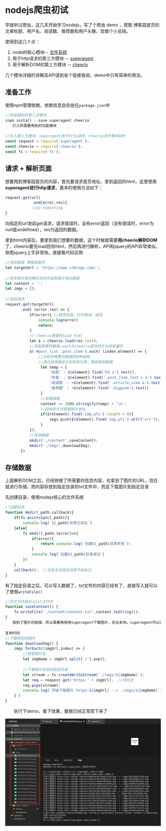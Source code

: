 # nodejs爬虫初试

早就听过爬虫，这几天开始学习nodejs，写了个爬虫 demo  ，爬取 博客园首页的文章标题、用户名、阅读数、推荐数和用户头像，现做个小总结。

使用到这几个点：
1. node的核心模块-- [文件系统](http://nodejs.cn/api/fs.html)
2. 用于http请求的第三方模块 -- [superagent](http://visionmedia.github.io/superagent/)
3. 用于解析DOM的第三方模块 -- [cheerio](https://github.com/cheeriojs/cheerio)

几个模块详细的讲解及API请到各个链接查阅，demo中只有简单的用法。

## 准备工作

使用npm管理依赖，依赖信息会存放在`package.json`中

```js
//安装用到的第三方模块
cnpm install --save superagent cheerio
　　引入所需要用到的功能模块

//引入第三方模块，superagent用于http请求，cheerio用于解析DOM
const request = require('superagent');
const cheerio = require('cheerio');
const fs = require('fs');
``` 

## 请求 + 解析页面

想要爬到博客园首页的内容，首先要请求首页地址，拿到返回的html，这里使用**superagent进行http请求**，基本的使用方法如下：
```js
request.get(url)
            .end(error,res){
            //do something          
}
```        

向指定的url发起get请求，请求错误时，会有error返回（没有错误时，error为null或undefined），res为返回的数据。

拿到html内容后，要拿到我们想要的数据，这个时候就需要**用cheerio解析DOM**了，cheerio要先load目标html，然后再进行解析，API和jquery的API非常类似，熟悉jquery上手非常快。直接看代码实例

```js
//目标链接 博客园首页
let targetUrl = 'https://www.cnblogs.com/';

//用来暂时保存解析到的内容和图片地址数据
let content = '';
let imgs = [];

//发起请求
request.get(targetUrl)
       .end( (error,res) => {
           if(error){ //请求出错，打印错误，返回
               console.log(error)
               return;
           }
           // cheerio需要先load html
           let $ = cheerio.load(res.text);
           //抓取需要的数据,each为cheerio提供的方法用来遍历
           $('#post_list .post_item').each( (index,element) => {
               //分析所需要的数据的DOM结构
               //通过选择器定位到目标元素，再获取到数据
                let temp = {
                    '标题' : $(element).find('h3 a').text(),
                    '作者' : $(element).find('.post_item_foot > a').text(),
                    '阅读数' : +$(element).find('.article_view a').text().slice(3,-2),
                    '推荐数' : +$(element).find('.diggnum').text()
                }
                //拼接数据
                content += JSON.stringify(temp) + '\n';
                //同样的方式获取图片地址
                if($(element).find('img.pfs').length > 0){
                    imgs.push($(element).find('img.pfs').attr('src'));
                }
           });
           //存放数据
           mkdir('./content',saveContent);
           mkdir('./imgs',downloadImg);
       })
```
## 存储数据
上面解析DOM之后，已经拼接了所需要的信息内容，也拿到了图片的URL，现在就进行存储，把内容存放到指定目录的txt文件中，而且下载图片到指定目录

先创建目录，使用nodejs核心的文件系统

```js
//创建目录
function mkdir(_path,callback){
    if(fs.existsSync(_path)){
        console.log(`${_path}目录已存在`)
    }else{
        fs.mkdir(_path,(error)=>{
            if(error){
                return console.log(`创建${_path}目录失败`);
            }
            console.log(`创建${_path}目录成功`)
        })
    }
    callback();  //没有生成指定目录不会执行
}
```

有了指定目录之后，可以写入数据了，txt文件的内容已经有了，直接写入就可以了使用`writeFile()`

```js
//将文字内容存入txt文件中
function saveContent() {
    fs.writeFile('./content/content.txt',content.toString());
}
　　取到了图片的链接，所以需要再使用superagent下载图片，存在本地。superagent可以直接返回一个响应流，再配合nodejs的管道，直接把图片内容写到本地

复制代码
//下载爬到的图片
function downloadImg() {
    imgs.forEach((imgUrl,index) => {
        //获取图片名  
        let imgName = imgUrl.split('/').pop();

        //下载图片存放到指定目录
        let stream = fs.createWriteStream(`./imgs/${imgName}`);
        let req = request.get('https:' + imgUrl);  //响应流
        req.pipe(stream);
        console.log(`开始下载图片 https:${imgUrl} --> ./imgs/${imgName}`);         
    } )
}
```
　　执行下demo，看下效果，数据已经正常爬下来了

<div class="img-center">
    <img src="./img/demo-node-crawler.png">
</div>
